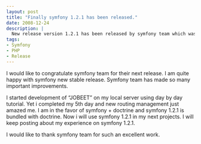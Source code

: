 ```yaml
---
layout: post
title: "Finally symfony 1.2.1 has been released."
date: 2008-12-24
description: |
  New release version 1.2.1 has been released by symfony team which was waited from quite long. Congratulations! Team.
tags:
- Symfony
- PHP
- Release
---
```


I would like to congratulate symfony team for their next release. I am quite happy with symfony new stable release. 
Symfony team has made so many important improvements. 

<!--more-->

I started development of “JOBEET” on my local server using day by day tutorial. Yet i completed my 5th day and 
new routing management just amazed me. I am in the favor of symfony + doctrine and symfony 1.2.1 is bundled with doctrine. 
Now i will use symfony 1.2.1 in my next projects. I will keep posting about my experience on symfony 1.2.1.

I would like to thank symfony team for such an excellent work.